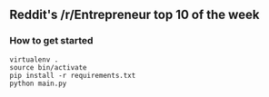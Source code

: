 ## Reddit's /r/Entrepreneur top 10 of the week

### How to get started
    virtualenv .
    source bin/activate
    pip install -r requirements.txt
    python main.py
